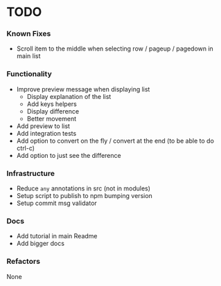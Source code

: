 # TODO

### Known Fixes

- Scroll item to the middle when selecting row / pageup / pagedown in main list

### Functionality

- Improve preview message when displaying list
  - Display explanation of the list
  - Add keys helpers
  - Display difference
  - Better movement
- Add preview to list
- Add integration tests
- Add option to convert on the fly / convert at the end (to be able to do ctrl-c)
- Add option to just see the difference

### Infrastructure

- Reduce `any` annotations in src (not in modules)
- Setup script to publish to npm bumping version
- Setup commit msg validator

### Docs

- Add tutorial in main Readme
- Add bigger docs

### Refactors

None
